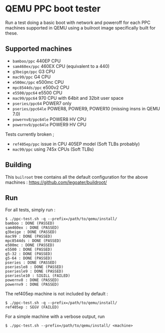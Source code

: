 # QEMU PPC boot tester

Run a test doing a basic boot with network and poweroff for each PPC
machines supported in QEMU using a builroot image specifically built
for these.

## Supported machines

* `bamboo/ppc` 440EP CPU
* `sam460ex/ppc` 460EX CPU  (equivalent to a 440)
* `g3beige/ppc` G3 CPU
* `mac99/ppc`  G4 CPU
* `e500mc/ppc` e500mc CPU
* `mpc8544ds/ppc` e500v2 CPU
* `e5500/ppc64` e5500 CPU
* `mac99/ppc64` 970 CPU with 64bit and 32bit user space
* `pseries/ppc64` POWER7 only
* `pseries/ppc64le` POWER8, POWER9, POWER10 (missing insns in QEMU 7.0)
* `powernv8/ppc64le` POWER8 HV CPU
* `powernv9/ppc64le` POWER9 HV CPU

Tests currently broken ;

* `ref405ep/ppc` issue in CPU 405EP model (Soft TLBs probably)
* `mac99/ppc` using 745x CPUs (Soft TLBs)

## Building

This ``builroot`` tree contains all the default configuration for the
above machines : https://github.com/legoater/buildroot/

## Run

For all tests, simply run :

```
$ ./ppc-test.sh -q --prefix=/path/to/qemu/install/
bamboo : DONE (PASSED)
sam460ex : DONE (PASSED)
g3beige : DONE (PASSED)
mac99 : DONE (PASSED)
mpc8544ds : DONE (PASSED)
e500mc : DONE (PASSED)
e5500 : DONE (PASSED)
g5-32 : DONE (PASSED)
g5-64 : DONE (PASSED)
pseries : DONE (PASSED)
pseriesle8 : DONE (PASSED)
pseriesle9 : DONE (PASSED) 
pseriesle10 : SIGILL (FAILED)
powernv8 : DONE (PASSED)
powernv9 : DONE (PASSED)
```

The ref405ep machine is not included by default :

```
$ ./ppc-test.sh -q --prefix=/path/to/qemu/install/
ref405ep : SEGV (FAILED)
```

For a simple machine with a verbose output, run

```
$ ./ppc-test.sh --prefix=/path/to/qemu/install/ <machine>
```
